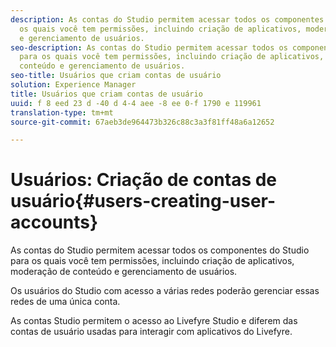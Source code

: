 ```yaml
---
description: As contas do Studio permitem acessar todos os componentes do Studio para
  os quais você tem permissões, incluindo criação de aplicativos, moderação de conteúdo
  e gerenciamento de usuários.
seo-description: As contas do Studio permitem acessar todos os componentes do Studio
  para os quais você tem permissões, incluindo criação de aplicativos, moderação de
  conteúdo e gerenciamento de usuários.
seo-title: Usuários que criam contas de usuário
solution: Experience Manager
title: Usuários que criam contas de usuário
uuid: f 8 eed 23 d -40 d 4-4 aee -8 ee 0-f 1790 e 119961
translation-type: tm+mt
source-git-commit: 67aeb3de964473b326c88c3a3f81ff48a6a12652

---
```



# Usuários: Criação de contas de usuário{#users-creating-user-accounts}

As contas do Studio permitem acessar todos os componentes do Studio para os quais você tem permissões, incluindo criação de aplicativos, moderação de conteúdo e gerenciamento de usuários.

Os usuários do Studio com acesso a várias redes poderão gerenciar essas redes de uma única conta.

As contas Studio permitem o acesso ao Livefyre Studio e diferem das contas de usuário usadas para interagir com aplicativos do Livefyre.
